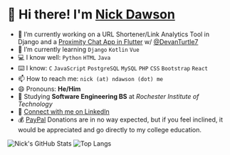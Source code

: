 # 👋 Hi there! I'm [Nick Dawson](https://ndawson.me)

- 🔭 I’m currently working on a URL Shortener/Link Analytics Tool in Django and a [Proximity Chat App in Flutter](https://github.com/DevanTurtle7/grid) w/ [@DevanTurtle7](https://github.com/DevanTurtle7)
- 🌱 I’m currently learning ```Django``` ```Kotlin``` ```Vue```
- 💻 I know well: ```Python``` ```HTML``` ```Java```
- ⌨️ I know: ```C``` ```JavaScript``` ```PostgreSQL``` ```MySQL``` ```PHP``` ```CSS``` ```Bootstrap``` ```React```
- 📫 How to reach me: ```nick (at) ndawson (dot) me```
- 😄 Pronouns: **He/Him**
- 🏫 Studying **Software Engineering BS** at *Rochester Institute of Technology*
- 🏢 [Connect with me on LinkedIn](https://www.linkedin.com/in/nicholasmdawson/)
- 💰 [PayPal](https://paypal.me/nicholasdawson20) Donations are in no way expected, but if you feel inclined, it would be appreciated and go directly to my college education.

![Nick's GitHub Stats](https://github-readme-stats.vercel.app/api?username=NicholasDawson&theme=tokyonight&show_icons=true&cache_seconds=10000)
![Top Langs](https://github-readme-stats.vercel.app/api/top-langs/?username=NicholasDawson&theme=tokyonight&hide=TeX&layout=compact&cache_seconds=10000)
